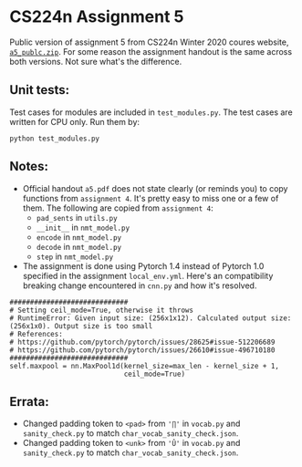 # CS224n Assignment 5
Public version of assignment 5 from CS224n Winter 2020 coures website, [`a5_publc.zip`](http://web.stanford.edu/class/cs224n/assignments/a5_public.zip). For some reason the assignment handout is the same across both versions. Not sure what's the difference.


## Unit tests:
Test cases for modules are included in `test_modules.py`. The test cases are written for CPU only. Run them by:

```python test_modules.py```


## Notes:
- Official handout `a5.pdf` does not state clearly (or reminds you) to copy functions from `assignment 4`. It's pretty easy to miss one or a few of them. The following are copied from `assignment 4`:
    - `pad_sents` in `utils.py`
    - `__init__` in `nmt_model.py`
    - `encode` in `nmt_model.py`
    - `decode` in `nmt_model.py`
    - `step` in `nmt_model.py`
- The assignment is done using Pytorch 1.4 instead of Pytorch 1.0 specified in the assignment `local_env.yml`. Here's an compatibility breaking change encountered in `cnn.py` and how it's resolved.
```
#############################
# Setting ceil_mode=True, otherwise it throws
# RuntimeError: Given input size: (256x1x12). Calculated output size: (256x1x0). Output size is too small
# References:
# https://github.com/pytorch/pytorch/issues/28625#issue-512206689
# https://github.com/pytorch/pytorch/issues/26610#issue-496710180
#############################
self.maxpool = nn.MaxPool1d(kernel_size=max_len - kernel_size + 1,
                            ceil_mode=True)
```

## Errata:
- Changed padding token to `<pad>` from `'∏'` in `vocab.py` and `sanity_check.py` to match `char_vocab_sanity_check.json`.
- Changed padding token to `<unk>` from `'Û'` in `vocab.py` and `sanity_check.py` to match `char_vocab_sanity_check.json`.
